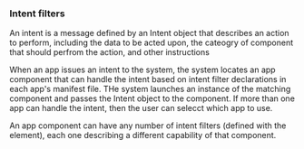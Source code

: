 ### Intent filters
An intent is a message defined by an Intent object that describes an action to perform, including the data to be acted upon, the cateogry of component that should perfrom the action, and other instructions

When an app issues an intent to the system, the system locates an app component that can handle the intent based on intent filter declarations in each app's manifest file. THe system launches an instance of the matching component and passes the Intent object to the component. If more than one app can handle the intent, then the user can selecct which app to use. 

An app component can have any number of intent filters (defined with the <intent-filter> element), each one describing a different capability of that component. 



